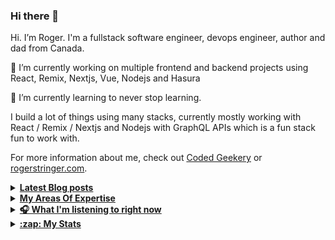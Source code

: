 ### Hi there 👋


Hi. I’m Roger. I'm a fullstack software engineer, devops engineer, author and dad from Canada.

🔭 I’m currently working on multiple frontend and backend projects using React, Remix, Nextjs, Vue, Nodejs and Hasura

🌱 I’m currently learning to never stop learning.

I build a lot of things using many stacks, currently mostly working with React / Remix / Nextjs and Nodejs with GraphQL APIs which is a fun stack fun to work with.

For more information about me, check out [Coded Geekery](https://codedgeekery.com/) or [rogerstringer.com](https://rogerstringer.com/).

<details>
  <summary><u><b> Latest Blog posts </u></b></summary>  

 <!-- BLOG-POST-LIST:START -->
- [Deno Sets out to Challenge Node.js](https://rogerstringer.com/blog/deno-sets-out-to-challenge-node-js)
- [Airbnb accidentally sent tons of Android users a ‘test’ notification](https://rogerstringer.com/blog/airbnb-android-users-accidental-test-notification)
- [Mexican Street Corn in a Cup](https://rogerstringer.com/blog/mexican-street-corn-in-a-cup)
- [Beef and Broccoli](https://rogerstringer.com/blog/beef-and-broccoli)
- [The Quiet Times](https://rogerstringer.com/blog/the-quiet-times)
- [Disney+ Grows to 152 Million Subscribers](https://rogerstringer.com/blog/disney-plus-152m)
- [Samsung’s All Alone at the Foldable Party](https://rogerstringer.com/blog/samsung-all-alone-at-the-foldable-party)
- [Netflix rolling out external subscription button for iOS users](https://rogerstringer.com/blog/netflix-external-subscription-ios)
- [Creating post previews in Strapi with Remix](https://rogerstringer.com/blog/creating-post-previews-in-strapi-with-remix)
- [Loader vs Route Cache Headers in Remix](https://rogerstringer.com/blog/loader-vs-route-cache-headers-in-remix)
<!-- BLOG-POST-LIST:END -->
</details> 

<details>
  <summary><u><b> My Areas Of Expertise </u></b></summary>  

![](https://img.shields.io/badge/react%20-%2320232a.svg?&style=for-the-badge&logo=react&logoColor=%2361DAFB)
![](https://img.shields.io/badge/nextjs%20-%2320232a.svg?&style=for-the-badge&logo=next.js&logoColor=%2361DAFB)
![](https://img.shields.io/badge/remix%20-%2320232a.svg?&style=for-the-badge&logo=remix&logoColor=%2361DAFB)
![](https://img.shields.io/badge/node.js%20-%2343853D.svg?&style=for-the-badge&logo=node.js&logoColor=white&color=black)
![](https://img.shields.io/badge/php%20-%2343853D.svg?&style=for-the-badge&logo=php&logoColor=white)
![](https://img.shields.io/badge/twilio%20-%2343853D.svg?&style=for-the-badge&logo=twilio&logoColor=white&color=red)

![](https://img.shields.io/badge/Amazon%20AWS-%23232F3E?logo=amazon-aws&logoColor=white&style=for-the-badge)
![](https://img.shields.io/badge/Docker-%23316192.svg?&style=for-the-badge&logo=docker&logoColor=white)
![](https://img.shields.io/badge/Kubernetes-3DDC84?logo=kubernetes&style=for-the-badge&logoColor=white)
![](https://img.shields.io/badge/OpenFaas-3DDC84?logo=openfaas&style=for-the-badge&logoColor=white&color=blue)
![](https://img.shields.io/badge/Serverless-3DDC84?logo=serverless&style=for-the-badge&logoColor=white&color=blue)
![](https://img.shields.io/badge/Vercel-3DDC84?logo=vercel&style=for-the-badge&logoColor=white&color=blue)
![](https://img.shields.io/badge/Netlify-3DDC84?logo=netlify&style=for-the-badge&logoColor=white&color=blue)

![](https://img.shields.io/badge/GraphQL%20-%2343853D.svg?style=for-the-badge&logo=graphql&logoColor=white&color=blue) 
![](https://img.shields.io/badge/hasura%20-%2343853D.svg?style=for-the-badge&logo=hasura&logoColor=white&color=green) 
![](https://img.shields.io/badge/prisma%20-%2343853D.svg?style=for-the-badge&logo=prisma&logoColor=white&color=blue) 
![](https://img.shields.io/badge/PostgreSQL%20-%2343853D.svg?style=for-the-badge&logo=postgresql&logoColor=white&color=blue) 
![](https://img.shields.io/badge/MySQL%20-%2343853D.svg?style=for-the-badge&logo=mysql&logoColor=white&color=blue)
![](https://img.shields.io/badge/MongDB%20-%2343853D.svg?style=for-the-badge&logo=mongodb&logoColor=white&color=blue) 

</details>

<details>
  <summary><u><b> 🎧 What I'm listening to right now </u></b></summary>  
  
[![spotify-github-profile](https://spotify-github-profile.vercel.app/api/view?uid=rogerstringer&cover_image=true&theme=novatorem)](https://spotify-github-profile.vercel.app/api/view?uid=rogerstringer&redirect=true)  

</details>

<details>
  <summary><u><b>:zap: My Stats</b></u></summary>

#### Github Stats
  
![](https://github-readme-stats-knowmad.vercel.app/api?username=freekrai&show_icons=true&count_private=true)
  
#### Github Streaks 
  
![](https://github-readme-streak-stats.herokuapp.com/?user=freekrai)

#### Top Languages 
  
![](https://github-readme-stats-knowmad.vercel.app/api/top-langs/?username=freekrai&hide=null&count_private=true)

</details>
<!--

![wakatime stats](https://github-readme-stats-knowmad.vercel.app/api/wakatime?username=datamcfly)


Here are some ideas to get you started:

- 🔭 I’m currently working on ...
- 🌱 I’m currently learning ...
- 👯 I’m looking to collaborate on ...
- 🤔 I’m looking for help with ...
- 💬 Ask me about ...
- 📫 How to reach me: ...
- 😄 Pronouns: ...
- ⚡ Fun fact: ...
-->

